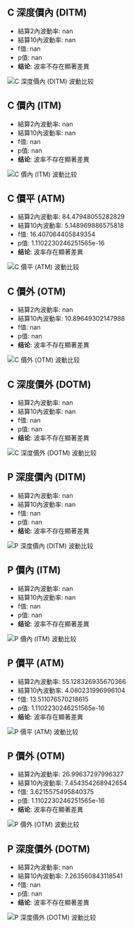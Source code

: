 ## C 深度價內 (DITM)

- 結算2內波動率: nan
- 結算10內波動率: nan
- f值: nan
- p值: nan
- **结论**: 波率不存在顯著差異

![C 深度價內 (DITM) 波動比较](C_深度價內_DITM_2_10.png)

## C 價內 (ITM)

- 結算2內波動率: nan
- 結算10內波動率: nan
- f值: nan
- p值: nan
- **结论**: 波率不存在顯著差異

![C 價內 (ITM) 波動比较](C_價內_ITM_2_10.png)

## C 價平 (ATM)

- 結算2內波動率: 84.47948055282829
- 結算10內波動率: 5.148969886575818
- f值: 16.407064405849354
- p值: 1.1102230246251565e-16
- **结论**: 波率存在顯著差異

![C 價平 (ATM) 波動比较](C_價平_ATM_2_10.png)

## C 價外 (OTM)

- 結算2內波動率: nan
- 結算10內波動率: 10.89649302147988
- f值: nan
- p值: nan
- **结论**: 波率不存在顯著差異

![C 價外 (OTM) 波動比较](C_價外_OTM_2_10.png)

## C 深度價外 (DOTM)

- 結算2內波動率: nan
- 結算10內波動率: nan
- f值: nan
- p值: nan
- **结论**: 波率不存在顯著差異

![C 深度價外 (DOTM) 波動比较](C_深度價外_DOTM_2_10.png)

## P 深度價內 (DITM)

- 結算2內波動率: nan
- 結算10內波動率: nan
- f值: nan
- p值: nan
- **结论**: 波率不存在顯著差異

![P 深度價內 (DITM) 波動比较](P_深度價內_DITM_2_10.png)

## P 價內 (ITM)

- 結算2內波動率: nan
- 結算10內波動率: nan
- f值: nan
- p值: nan
- **结论**: 波率不存在顯著差異

![P 價內 (ITM) 波動比较](P_價內_ITM_2_10.png)

## P 價平 (ATM)

- 結算2內波動率: 55.128326935670366
- 結算10內波動率: 4.080231996996104
- f值: 13.511076570218615
- p值: 1.1102230246251565e-16
- **结论**: 波率存在顯著差異

![P 價平 (ATM) 波動比较](P_價平_ATM_2_10.png)

## P 價外 (OTM)

- 結算2內波動率: 26.99637297996327
- 結算10內波動率: 7.454354268942654
- f值: 3.6215575495840375
- p值: 1.1102230246251565e-16
- **结论**: 波率存在顯著差異

![P 價外 (OTM) 波動比较](P_價外_OTM_2_10.png)

## P 深度價外 (DOTM)

- 結算2內波動率: nan
- 結算10內波動率: 7.263560843118541
- f值: nan
- p值: nan
- **结论**: 波率不存在顯著差異

![P 深度價外 (DOTM) 波動比较](P_深度價外_DOTM_2_10.png)

